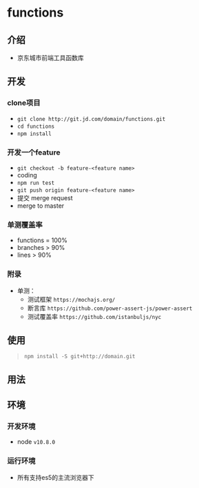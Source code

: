 # functions

## 介绍
- 京东城市前端工具函数库

## 开发
### clone项目
- `git clone http://git.jd.com/domain/functions.git`
- `cd functions`
- `npm install`

### 开发一个feature
- `git checkout -b feature-<feature name>`
- coding
- `npm run test`
- `git push origin feature-<feature name>`
- 提交 merge request
- merge to master

### 单测覆盖率
- functions = 100%
- branches > 90%
- lines > 90%

### 附录
- 单测：
  - 测试框架 `https://mochajs.org/`
  - 断言库 `https://github.com/power-assert-js/power-assert`
  - 测试覆盖率 `https://github.com/istanbuljs/nyc`


## 使用
> `npm install -S git+http://domain.git`


## 用法


## 环境
### 开发环境
- node `v10.8.0`

### 运行环境
- 所有支持es5的主流浏览器下

